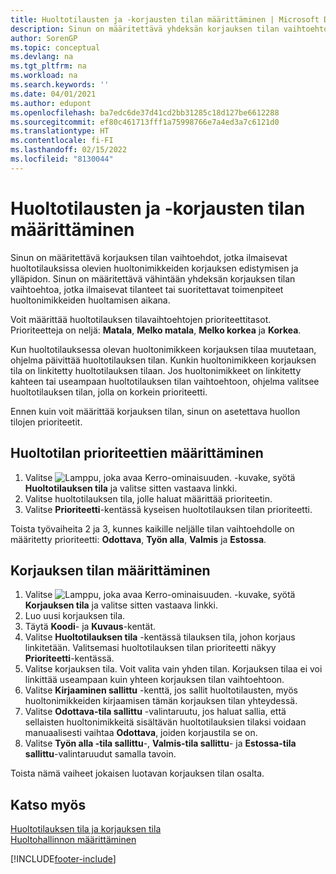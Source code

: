 ```yaml
---
title: Huoltotilausten ja -korjausten tilan määrittäminen | Microsoft Docs
description: Sinun on määritettävä yhdeksän korjauksen tilan vaihtoehtoa, jotka ilmaisevat huoltotilauksissa olevien huoltonimikkeiden korjauksen edistymisen ja ylläpidon.
author: SorenGP
ms.topic: conceptual
ms.devlang: na
ms.tgt_pltfrm: na
ms.workload: na
ms.search.keywords: ''
ms.date: 04/01/2021
ms.author: edupont
ms.openlocfilehash: ba7edc6de37d41cd2bb31285c18d127be6612288
ms.sourcegitcommit: ef80c461713fff1a75998766e7a4ed3a7c6121d0
ms.translationtype: HT
ms.contentlocale: fi-FI
ms.lasthandoff: 02/15/2022
ms.locfileid: "8130044"
---
```

# <a name="set-up-statuses-for-service-orders-and-repairs"></a>Huoltotilausten ja -korjausten tilan määrittäminen

Sinun on määritettävä korjauksen tilan vaihtoehdot, jotka ilmaisevat huoltotilauksissa olevien huoltonimikkeiden korjauksen edistymisen ja ylläpidon. Sinun on määritettävä vähintään yhdeksän korjauksen tilan vaihtoehtoa, jotka ilmaisevat tilanteet tai suoritettavat toimenpiteet huoltonimikkeiden huoltamisen aikana.  

Voit määrittää huoltotilauksen tilavaihtoehtojen prioriteettitasot. Prioriteetteja on neljä: **Matala**, **Melko matala**, **Melko korkea** ja **Korkea**.  

Kun huoltotilauksessa olevan huoltonimikkeen korjauksen tilaa muutetaan, ohjelma päivittää huoltotilauksen tilan. Kunkin huoltonimikkeen korjauksen tila on linkitetty huoltotilauksen tilaan. Jos huoltonimikkeet on linkitetty kahteen tai useampaan huoltotilauksen tilan vaihtoehtoon, ohjelma valitsee huoltotilauksen tilan, jolla on korkein prioriteetti.  

Ennen kuin voit määrittää korjauksen tilan, sinun on asetettava huollon tilojen prioriteetit.

## <a name="to-set-up-service-status-priorities"></a>Huoltotilan prioriteettien määrittäminen

1. Valitse ![Lamppu, joka avaa Kerro-ominaisuuden.](media/ui-search/search_small.png "Kerro, mitä haluat tehdä") -kuvake, syötä **Huoltotilauksen tila** ja valitse sitten vastaava linkki.  
2. Valitse huoltotilauksen tila, jolle haluat määrittää prioriteetin.  
3. Valitse **Prioriteetti**-kentässä kyseisen huoltotilauksen tilan prioriteetti.  

Toista työvaiheita 2 ja 3, kunnes kaikille neljälle tilan vaihtoehdolle on määritetty prioriteetti: **Odottava**, **Työn alla**, **Valmis** ja **Estossa**.  

## <a name="to-set-up-a-repair-status"></a>Korjauksen tilan määrittäminen

1. Valitse ![Lamppu, joka avaa Kerro-ominaisuuden.](media/ui-search/search_small.png "Kerro, mitä haluat tehdä") -kuvake, syötä **Korjauksen tila** ja valitse sitten vastaava linkki.
2. Luo uusi korjauksen tila.  
3. Täytä **Koodi**- ja **Kuvaus**-kentät.  
4. Valitse **Huoltotilauksen tila** -kentässä tilauksen tila, johon korjaus linkitetään. Valitsemasi huoltotilauksen tilan prioriteetti näkyy **Prioriteetti**-kentässä.  
5. Valitse korjauksen tila. Voit valita vain yhden tilan. Korjauksen tilaa ei voi linkittää useampaan kuin yhteen korjauksen tilan vaihtoehtoon.  
6. Valitse **Kirjaaminen sallittu** -kenttä, jos sallit huoltotilausten, myös huoltonimikkeiden kirjaamisen tämän korjauksen tilan yhteydessä.  
7. Valitse **Odottava-tila sallittu** -valintaruutu, jos haluat sallia, että sellaisten huoltonimikkeitä sisältävän huoltotilauksien tilaksi voidaan manuaalisesti vaihtaa **Odottava**, joiden korjaustila se on.  
8. Valitse **Työn alla -tila sallittu**-, **Valmis-tila sallittu**- ja **Estossa-tila sallittu**-valintaruudut samalla tavoin.

Toista nämä vaiheet jokaisen luotavan korjauksen tilan osalta.

## <a name="see-also"></a>Katso myös

[Huoltotilauksen tila ja korjauksen tila](service-service-order-status-and-repair-status.md)  
[Huoltohallinnon määrittäminen](service-setup-service.md)  


[!INCLUDE[footer-include](includes/footer-banner.md)]